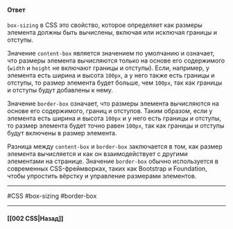 #### Ответ

`box-sizing` в CSS это свойство, которое определяет как размеры элемента должны быть вычислены, включая или исключая границы и отступы.

Значение `content-box` является значением по умолчанию и означает, что размеры элемента вычисляются только на основе его содержимого (`width` и `height` не включают границы и отступы). Если, например, у элемента есть ширина и высота `100px`, а у него также есть границы и отступы, то размер элемента будет больше, чем `100px`, так как границы и отступы будут добавлены к нему.

Значение `border-box` означает, что размеры элемента вычисляются на основе его содержимого, границ и отступов. Таким образом, если у элемента есть ширина и высота `100px` и у него есть границы и отступы, то размер элемента будет точно равен `100px`, так как границы и отступы будут включены в размер элемента.

Разница между `content-box` и `border-box` заключается в том, как размер элемента вычисляется и как он взаимодействует с другими элементами на странице. Значение `border-box` обычно используется в современных CSS-фреймворках, таких как Bootstrap и Foundation, чтобы упростить вёрстку и управление размерами элементов.

___
#CSS #box-sizing #border-box

___

#### [[002 CSS|Назад]]
